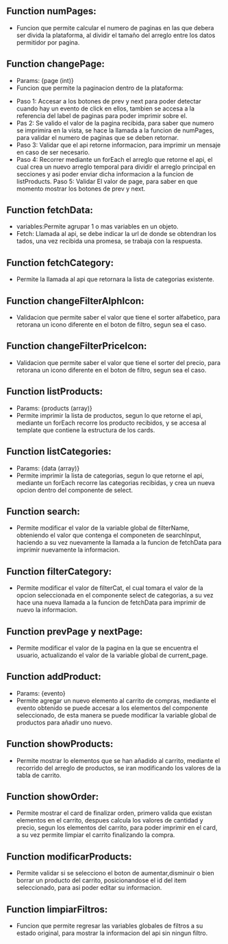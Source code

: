
## Function numPages:

-   Funcion que permite calcular el numero de paginas en las que debera ser divida la plataforma, al dividir el tamaño del arreglo entre los datos permitidor por pagina.


## Function changePage:

-   Params: {page (int)}
-   Funcion que permite la paginacion dentro de la plataforma:
+  Paso 1: Accesar a los botones de prev y next para poder detectar cuando hay un evento de click en ellos, tambien se accesa a la referencia del label de paginas para poder imprimir sobre el.
+  Pas 2: Se valido el valor de la pagina recibida, para saber que numero se imprimira en la vista, se hace la llamada a la funcion de numPages, para validar el numero de paginas que se deben retornar.
+ Paso 3: Validar que el api retorne informacion, para imprimir un mensaje en caso de ser necesario.
+ Paso 4: Recorrer mediante un forEach el arreglo que retorne el api, el cual crea un nuevo arreglo temporal para dividir el arreglo principal en secciones y asi poder enviar
 dicha informacion a la funcion de listProducts.
 Paso 5: Validar El valor de page, para saber en que momento mostrar los botones de prev y next.

## Function fetchData:

-   variables:Permite agrupar 1 o mas variables en un objeto.
-   Fetch: Llamada al api, se debe indicar la url de donde se obtendran los tados, una vez recibida una promesa, 
    se trabaja con la respuesta.

## Function fetchCategory:

+ Permite la llamada al api que retornara la lista de categorias existente.

## Function changeFilterAlphIcon:

+ Validacion que permite saber el valor que tiene  el sorter alfabetico, para retorana un icono diferente en el boton de filtro, segun sea el caso.

## Function changeFilterPriceIcon:

+ Validacion que permite saber el valor que tiene  el sorter del precio, para retorana un icono diferente en el boton de filtro, segun sea el caso.

## Function listProducts:

+ Params: {products (array)}
+ Permite imprimir la lista de productos, segun lo que retorne el api, mediante un forEach recorre los producto recibidos, y se accesa al template que contiene la estructura 
de los cards.

## Function listCategories:

+ Params: {data (array)}
+ Permite imprimir la lista de categorias, segun lo que retorne el api, mediante un forEach recorre las categorias recibidas, y crea un nueva opcion dentro del componente de select.

## Function search:

+ Permite modificar el valor de la variable global de filterName, obteniendo el valor que contenga el componeten de searchInput, haciendo a su vez nuevamente la llamada a la funcion de fetchData para imprimir nuevamente la informacion.

## Function filterCategory:

+ Permite modificar el valor de filterCat, el cual tomara el valor de la opcion seleccionada en el componente select de categorias, a su vez hace una nueva llamada a la funcion de fetchData para imprimir de nuevo la informacion.

## Function prevPage y nextPage:

+ Permite modificar el valor de la pagina en la que se encuentra el usuario, actualizando el valor de la variable global de current_page.

## Function addProduct:

+ Params: {evento}
+ Permite agregar un nuevo elemento al carrito de compras, mediante el evento obtenido se puede accesar a los elementos del componente seleccionado, de esta manera se puede
modificar la variable global de productos para añadir uno nuevo.

## Function showProducts:

+ Permite mostrar lo elementos que se han añadido al carrito, mediante el recorrido del arreglo de productos, se iran modificando los valores de la tabla de carrito.

## Function showOrder:

+ Permite mostrar el card de finalizar orden, primero valida que existan elementos en el carrito, despues calcula los valores de cantidad y precio, segun los elementos del carrito, para poder imprimir en el card, a su vez permite limpiar el carrito finalizando la compra.

## Function modificarProducts:

+ Permite validar si se selecciono el boton de aumentar,disminuir o bien borrar un producto del carrito, posicionandose el id del item seleccionado, para asi poder editar su informacion.

## Function limpiarFiltros:

+ Funcion que permite regresar las variables globales de filtros a su estado original, para mostrar la informacion del api sin ningun filtro.













